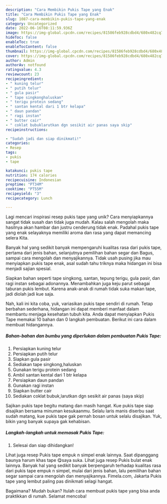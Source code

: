```yaml
---
description: "Cara Membikin Pukis Tape yang Enak"
title: "Cara Membikin Pukis Tape yang Enak"
slug: 1087-cara-membikin-pukis-tape-yang-enak
category: Uncategorized
date: 2022-06-16T08:11:59.936Z
image: https://img-global.cpcdn.com/recipes/81586feb928cdbd4/680x482cq70/pukis-tape-foto-resep-utama.jpg
hideToc: false
enableToc: true
enableTocContent: false
thumbnail: https://img-global.cpcdn.com/recipes/81586feb928cdbd4/680x482cq70/pukis-tape-foto-resep-utama.jpg
cover: https://img-global.cpcdn.com/recipes/81586feb928cdbd4/680x482cq70/pukis-tape-foto-resep-utama.jpg
author: Admin
authorAv: notfound
ratingvalue: 4.3
reviewcount: 23
recipeingredient:
- " kuning telur"
- " putih telur"
- " gula pasir"
- " tape singkonghaluskan"
- " terigu protein sedang"
- " santan kental dari 1 btr kelapa"
- " daun pandan"
- " ragi instan"
- " butter cair"
- " coklat bubuklarutkan dgn sesikit air panas saya skip"
recipeinstructions:

- "Sudah jadi dan siap dinikmati!"
categories:
- Resep
tags:
- pukis
- tape

katakunci: pukis tape 
nutrition: 174 calories
recipecuisine: Indonesian
preptime: "PT34M"
cooktime: "PT55M"
recipeyield: "3"
recipecategory: Lunch

---
```





Lagi mencari inspirasi resep pukis tape yang unik? Cara menyiapkannya sangat tidak susah dan tidak juga mudah. Kalau salah mengolah maka hasilnya akan hambar dan justru cenderung tidak enak. Padahal pukis tape yang enak selayaknya memiliki aroma dan rasa yang dapat memancing selera Kita.





Banyak hal yang sedikit banyak mempengaruhi kualitas rasa dari pukis tape, pertama dari jenis bahan, selanjutnya pemilihan bahan segar dan Bagus, sampai cara mengolah dan menyajikannya. Tidak usah pusing jika mau menyiapkan pukis tape enak,      asal sudah tahu triknya maka hidangan ini bisa menjadi sajian spesial.














Siapkan bahan seperti tape singkong, santan, tepung terigu, gula pasir, dan ragi instan sebagai adonannya. Menambahkan juga keju parut sebagai taburan pukis lembut. Karena anak-anak di rumah tidak suka makan tape, jadi diolah jadi kue saja.






Nah, kali ini kita coba, yuk, variasikan pukis tape sendiri di rumah. Tetap berbahan sederhana, hidangan ini dapat memberi manfaat dalam membantu menjaga kesehatan tubuh kita. Anda dapat menyiapkan Pukis Tape memakai 10 bahan dan 0 langkah pembuatan. Berikut ini cara dalam membuat hidangannya.

<!--inarticleads1-->

##### Bahan-bahan dan bumbu yang diperlukan dalam pembuatan Pukis Tape:

1. Persiapkan  kuning telur
1. Persiapkan  putih telur
1. Siapkan  gula pasir
1. Sediakan  tape singkong,haluskan
1. Gunakan  terigu protein sedang
1. Ambil  santan kental dari 1 btr kelapa
1. Persiapkan  daun pandan
1. Gunakan  ragi instan
1. Siapkan  butter cair
1. Sediakan  coklat bubuk,larutkan dgn sesikit air panas (saya skip)


Sajikan pukis tape begitu matang dan masih hangat. Kue pukis tape siap disajikan bersama minuman kesukaanmu. Selalu laris manis diserbu saat sudah matang, kue pukis tape gak pernah bosan untuk selalu disajikan. Yuk, bikin yang banyak supaya gak kehabisan. 

<!--inarticleads2-->

##### Langkah-langkah untuk memasak Pukis Tape:


1. Selesai dan siap dihidangkan!

Lihat juga resep Pukis tape empuk n simpel enak lainnya. Saat dipanggang baunya harum khas tape 😋saya suka. Lihat juga resep Pukis bulat enak lainnya. Banyak hal yang sedikit banyak berpengaruh terhadap kualitas rasa dari pukis tape empuk n simpel, mulai dari jenis bahan, lalu pemilihan bahan segar sampai cara mengolah dan menyajikannya. Fimela.com, Jakarta Pukis tape yang lembut paling pas dinikmati selagi hangat. 

Bagaimana? Mudah bukan? Itulah cara membuat pukis tape yang bisa anda praktikkan di rumah. Selamat mencoba!
